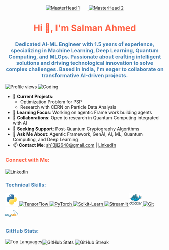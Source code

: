 <p align="center">
  <a href="https://salmanahmed.io">
    <img src="https://cdn.prod.website-files.com/5e9aa66fd3886aa2b4ec01ca/630341e16bdfc87f7cd23ee0_ezgif.com-gif-maker%20(1).gif" alt="MasterHead 1" style="width:45%; margin-right: 5%;">
  </a>
  <a href="https://salmanahmed.io">
    <img src="https://media4.giphy.com/media/nanApWpwTQGmUF5kDE/giphy.gif?cid=6c09b952b281p32kx52kk9vdnoft6rq49g0557w3s4g58p9v&ep=v1_internal_gif_by_id&rid=giphy.gif&ct=ts" alt="MasterHead 2" style="width:45%;">
  </a>
</p>

<h1 align="center" style="color: #ff6347;">Hi 👋, I'm Salman Ahmed</h1>
<h3 align="center" style="color: #4682b4;">Dedicated AI-ML Engineer with 1.5 years of experience, specializing in Machine Learning, Deep Learning, Quantum Computing, and MLOps. Passionate about crafting intelligent solutions and driving technological innovation to solve complex challenges. Based in India, I'm eager to collaborate on transformative AI-driven projects.</h3>

<img align="right" alt="Coding" width="400" src="https://cdn.dribbble.com/users/1162077/screenshots/3848914/programmer.gif">

<p align="left"> <img src="https://komarev.com/ghpvc/?username=SalmanAhmed1326&label=Profile%20views&color=0e75b6&style=flat" alt="Profile views" /> </p>

- 🔭 **Current Projects**:  
  - Optimization Problem for PSP  
  - Research with CERN on Particle Data Analysis  
- 🌱 **Learning Focus**: Working on agentic Frame work building agents  
- 👯 **Collaborations**: Open to research in Quantum Computing integrated with AI  
- 🤝 **Seeking Support**: Post-Quantum Cryptography Algorithms  
- 💬 **Ask Me About**: Agentic Framework, GenAI, AI, ML, Quantum Computing, and Deep Learning  
- 📫 **Contact Me**: [sh13jj2648@gmail.com](mailto:sh13jj2648@gmail.com) | [LinkedIn](https://www.linkedin.com/in/salman-ahmed13)  

<h3 align="left" style="color: #ff6347;">Connect with Me:</h3>
<p align="left">
  <a href="https://linkedin.com/in/salman-ahmed13" target="blank"><img align="center" src="https://raw.githubusercontent.com/rahuldkjain/github-profile-readme-generator/master/src/images/icons/Social/linked-in-alt.svg" alt="LinkedIn" height="30" width="40" /></a>
</p>

<h3 align="left" style="color: #4682b4;">Technical Skills:</h3>
<p align="left">
  <a href="https://www.python.org" target="_blank" rel="noreferrer">
    <img src="https://raw.githubusercontent.com/devicons/devicon/master/icons/python/python-original.svg" alt="Python" width="40" height="40"/> 
  </a>
  <a href="https://www.tensorflow.org" target="_blank" rel="noreferrer">
    <img src="https://www.vectorlogo.zone/logos/tensorflow/tensorflow-icon.svg" alt="TensorFlow" width="40" height="40"/> 
  </a>
  <a href="https://pytorch.org/" target="_blank" rel="noreferrer">
    <img src="https://www.vectorlogo.zone/logos/pytorch/pytorch-icon.svg" alt="PyTorch" width="40" height="40"/> 
  </a>
  <a href="https://scikit-learn.org/" target="_blank" rel="noreferrer">
    <img src="https://upload.wikimedia.org/wikipedia/commons/0/05/Scikit_learn_logo_small.svg" alt="Scikit-Learn" width="40" height="40"/> 
  </a>
  <a href="https://streamlit.io" target="_blank" rel="noreferrer">
    <img src="https://streamlit.io/images/brand/streamlit-mark-color.svg" alt="Streamlit" width="40" height="40"/> 
  </a>
  <a href="https://www.docker.com/" target="_blank" rel="noreferrer">
    <img src="https://raw.githubusercontent.com/devicons/devicon/master/icons/docker/docker-original-wordmark.svg" alt="Docker" width="40" height="40"/> 
  </a>
  <a href="https://git-scm.com/" target="_blank" rel="noreferrer">
    <img src="https://www.vectorlogo.zone/logos/git-scm/git-scm-icon.svg" alt="Git" width="40" height="40"/> 
  </a>
  <a href="https://www.mysql.com/" target="_blank" rel="noreferrer">
    <img src="https://raw.githubusercontent.com/devicons/devicon/master/icons/mysql/mysql-original-wordmark.svg" alt="MySQL" width="40" height="40"/> 
  </a>
</p>

<h3 align="left" style="color: #4682b4;">GitHub Stats:</h3>
<p>
  <img align="left" src="https://github-readme-stats.vercel.app/api/top-langs?username=SalmanAhmed1326&show_icons=true&locale=en&layout=compact&theme=radical" alt="Top Languages" />
  <img align="center" src="https://github-readme-stats.vercel.app/api?username=SalmanAhmed1326&show_icons=true&locale=en&theme=radical" alt="GitHub Stats" />
  <img align="center" src="https://github-readme-streak-stats.herokuapp.com/?user=SalmanAhmed1326&theme=radical" alt="GitHub Streak" />
</p>
